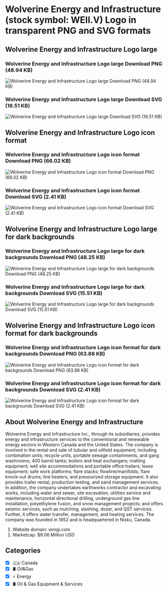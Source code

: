 # Wolverine Energy and Infrastructure (stock symbol: WEII.V) Logo in transparent PNG and SVG formats

## Wolverine Energy and Infrastructure Logo large

### Wolverine Energy and Infrastructure Logo large Download PNG (48.94 KB)

![Wolverine Energy and Infrastructure Logo large Download PNG (48.94 KB)](/img/orig/WEII.V_BIG-d4527ba8.png)

### Wolverine Energy and Infrastructure Logo large Download SVG (16.51 KB)

![Wolverine Energy and Infrastructure Logo large Download SVG (16.51 KB)](/img/orig/WEII.V_BIG-2d525ea1.svg)

## Wolverine Energy and Infrastructure Logo icon format

### Wolverine Energy and Infrastructure Logo icon format Download PNG (66.02 KB)

![Wolverine Energy and Infrastructure Logo icon format Download PNG (66.02 KB)](/img/orig/WEII.V-f5a24ba1.png)

### Wolverine Energy and Infrastructure Logo icon format Download SVG (2.41 KB)

![Wolverine Energy and Infrastructure Logo icon format Download SVG (2.41 KB)](/img/orig/WEII.V-f4f71e47.svg)

## Wolverine Energy and Infrastructure Logo large for dark backgrounds

### Wolverine Energy and Infrastructure Logo large for dark backgrounds Download PNG (48.25 KB)

![Wolverine Energy and Infrastructure Logo large for dark backgrounds Download PNG (48.25 KB)](/img/orig/WEII.V_BIG.D-67c72825.png)

### Wolverine Energy and Infrastructure Logo large for dark backgrounds Download SVG (15.51 KB)

![Wolverine Energy and Infrastructure Logo large for dark backgrounds Download SVG (15.51 KB)](/img/orig/WEII.V_BIG.D-f894ea47.svg)

## Wolverine Energy and Infrastructure Logo icon format for dark backgrounds

### Wolverine Energy and Infrastructure Logo icon format for dark backgrounds Download PNG (63.88 KB)

![Wolverine Energy and Infrastructure Logo icon format for dark backgrounds Download PNG (63.88 KB)](/img/orig/WEII.V.D-ae712e5d.png)

### Wolverine Energy and Infrastructure Logo icon format for dark backgrounds Download SVG (2.41 KB)

![Wolverine Energy and Infrastructure Logo icon format for dark backgrounds Download SVG (2.41 KB)](/img/orig/WEII.V.D-6a89ee81.svg)

## About Wolverine Energy and Infrastructure

Wolverine Energy and Infrastructure Inc., through its subsidiaries, provides energy and infrastructure services to the conventional and renewable energy sectors in Western Canada and the United States. The company is involved in the rental and sale of tubular and oilfield equipment, including combination units; recycle units, portable sewage containments, and gang washrooms; 400 barrel tanks; boilers and heat exchangers; matting equipment; well site accommodations and portable office trailers; lease equipment; safe work platforms; flare stacks; flowline/manifolds; flare knock-out drums; line heaters; and pressurized storage equipment. It also provides trailer rental, production testing, and sand management services. In addition, the company undertakes earthworks contractor and excavating works, including water and sewer, site excavation, utilities service and maintenance, horizontal directional drilling, underground gas line installation, polyethylene fusion, and snow management projects; and offers seismic services, such as mulching, slashing, dozer, and QST services. Further, it offers water transfer, management, and heating services. The company was founded in 1952 and is headquartered in Nisku, Canada.

1. Website domain: wnrgi.com
2. Marketcap: $9.06 Million USD


## Categories
- [x] 🇨🇦 Canada
- [x] 🛢 Oil&Gas
- [x] ⚡ Energy
- [x] 🛢️ Oil & Gas Equipment & Services
